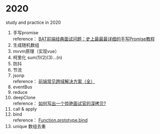 # 2020
study and practice in 2020

01. 手写promise  
  reference： [BAT前端经典面试问题：史上最最最详细的手写Promise教程](https://juejin.im/post/5b2f02cd5188252b937548ab)
02. 生成随机数组  
03. mvvm原理（实现vue）  
04. 柯里化 sum(1)(2)(3)...(n)  
05. 防抖  
06. 节流  
07. jsonp  
  reference： [前端常见跨域解决方案（全）](https://segmentfault.com/a/1190000011145364)
08. eventBus  
09. reduce
10. deepClone   
  reference： [如何写出一个惊艳面试官的深拷贝?](https://juejin.im/post/5d6aa4f96fb9a06b112ad5b1)
11. call & apply
12. bind      
  reference： [Function.prototype.bind](https://developer.mozilla.org/zh-CN/docs/Web/JavaScript/Reference/Global_Objects/Function/bind)
13. unique 数组去重

